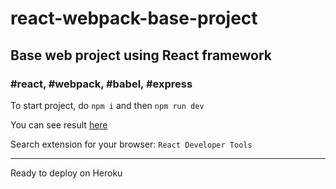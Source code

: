 # react-webpack-base-project

## Base web project using React framework

### #react, #webpack, #babel, #express

To start project, do `npm i` and then `npm run dev`

You can see result [here](https://akrava.github.io/react-webpack-base-project/)

Search extension for your browser: `React Developer Tools`

---------
Ready to deploy on Heroku